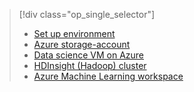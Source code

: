 > [!div class="op_single_selector"]
> * [Set up environment](../articles/machine-learning/machine-learning-data-science-environment-setup.md)
> * [Azure storage-account](../articles/storage/storage-create-storage-account.md)
> * [Data science VM on Azure](../articles/machine-learning/machine-learning-data-science-virtual-machines.md)
> * [HDInsight (Hadoop) cluster](../articles/machine-learning/machine-learning-data-science-customize-hadoop-cluster.md)
> * [Azure Machine Learning workspace](../articles/machine-learning/machine-learning-create-workspace.md)
> 
> 

